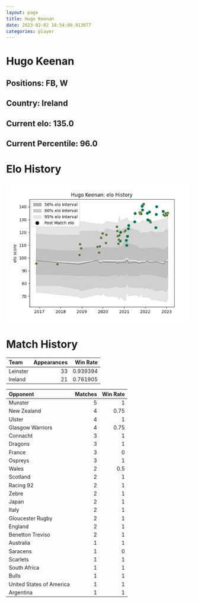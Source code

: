 ```yaml
---  
layout: page  
title: Hugo Keenan  
date: 2023-02-02 18:54:09.913077  
categories: player  
---
```

# Hugo Keenan

## Positions: FB, W

## Country: Ireland

## Current elo: 135.0

## Current Percentile: 96.0

# Elo History


![elo history](history_HugoKeenan.png)
# Match History


| Team     |   Appearances |   Win Rate |
|:---------|--------------:|-----------:|
| Leinster |            33 |   0.939394 |
| Ireland  |            21 |   0.761905 |

| Opponent                 |   Matches |   Win Rate |
|:-------------------------|----------:|-----------:|
| Munster                  |         5 |       1    |
| New Zealand              |         4 |       0.75 |
| Ulster                   |         4 |       1    |
| Glasgow Warriors         |         4 |       0.75 |
| Connacht                 |         3 |       1    |
| Dragons                  |         3 |       1    |
| France                   |         3 |       0    |
| Ospreys                  |         3 |       1    |
| Wales                    |         2 |       0.5  |
| Scotland                 |         2 |       1    |
| Racing 92                |         2 |       1    |
| Zebre                    |         2 |       1    |
| Japan                    |         2 |       1    |
| Italy                    |         2 |       1    |
| Gloucester Rugby         |         2 |       1    |
| England                  |         2 |       1    |
| Benetton Treviso         |         2 |       1    |
| Australia                |         1 |       1    |
| Saracens                 |         1 |       0    |
| Scarlets                 |         1 |       1    |
| South Africa             |         1 |       1    |
| Bulls                    |         1 |       1    |
| United States of America |         1 |       1    |
| Argentina                |         1 |       1    |